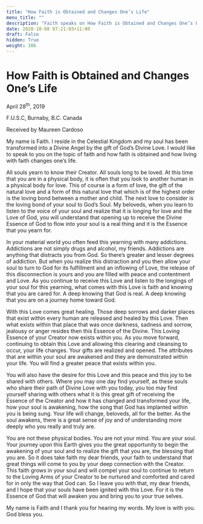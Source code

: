 ```yaml
---
title: "How Faith is Obtained and Changes One’s Life"
menu_title: ""
description: "Faith speaks on How Faith is Obtained and Changes One’s Life"
date: 2020-10-08 07:21:03+11:00
draft: False
hidden: True
weight: 386
---
```

# How Faith is Obtained and Changes One’s Life

April 28<sup>th</sup>, 2019

F.U.S.C, Burnaby, B.C. Canada

Received by Maureen Cardoso



My name is Faith. I reside in the Celestial Kingdom and my soul has been transformed into a Divine Angel by the gift of God’s Divine Love. I would like to speak to you on the topic of faith and how faith is obtained and how living with faith changes one’s life. 

All souls yearn to know their Creator. All souls long to be loved. At this time that you are in a physical body, it is often that you look to another human in a physical body for love. This of course is a form of love, the gift of the natural love and a form of this natural love that which is of the highest order is the loving bond between a mother and child. The next love to consider is the loving bond of your soul to God’s Soul. My beloveds, when you learn to listen to the voice of your soul and realize that it is longing for love and the Love of God, you will understand that opening up to receive the Divine Essence of God to flow into your soul is a real thing and it is the Essence that you yearn for.

In your material world you often feed this yearning with many addictions. Addictions are not simply drugs and alcohol, my friends. Addictions are anything that distracts you from God. So there’s greater and lesser degrees of addiction. But when you realize this distraction and you then allow your soul to turn to God for its fulfillment and an inflowing of Love, the release of this disconnection is yours and you are filled with peace and contentment and Love. As you continue to receive this Love and listen to the longings of your soul for this yearning, what comes with this Love is faith and knowing that you are cared for. A deep knowing that God is real. A deep knowing that you are on a journey home toward God. 

With this Love comes great healing. Those deep sorrows and darker places that exist within every human are released and healed by this Love. Then what exists within that place that was once darkness, sadness and sorrow, jealousy or anger resides then this Essence of the Divine. This Loving Essence of your Creator now exists within you. As you move forward, continuing to obtain this Love and allowing this clearing and cleansing to occur, your life changes. Your gifts are realized and opened. The attributes that are within your soul are awakened and they are demonstrated within your life. You will find a greater peace that exists within you. 

You will also have the desire for this Love and this peace and this joy to be shared with others. Where you may one day find yourself, as these souls who share their path of Divine Love with you today, you too may find yourself sharing with others what it is this great gift of receiving the Essence of the Creator and how it has changed and transformed your life, how your soul is awakening, how the song that God has implanted within you is being sung. Your life will change, beloveds, all for the better. As the soul awakens, there is a great sense of joy and of understanding more deeply who you really and truly are.  

You are not these physical bodies. You are not your mind. You are your soul. Your journey upon this Earth gives you the great opportunity to begin the awakening of your soul and to realize the gift that you are, the blessing that you are. So it does take faith my dear friends, your faith to understand that great things will come to you by your deep connection with the Creator. This faith grows in your soul and will compel your soul to continue to return to the Loving Arms of your Creator to be nurtured and comforted and cared for in only the way that God can. So I leave you with that, my dear friends, and I hope that your souls have been ignited with this Love. For it is the Essence of God that will awaken you and bring you to your true selves. 

My name is Faith and I thank you for hearing my words. My love is with you. God bless you.